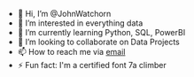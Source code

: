 - 👋 Hi, I’m @JohnWatchorn
- 👀 I’m interested in everything data
- 🌱 I’m currently learning Python, SQL, PowerBI
- 💞️ I’m looking to collaborate on Data Projects
- 📫 How to reach me via <a href="mailto:jwatchorn1@gmail.com">email</a>
- ⚡ Fun fact: I'm a certified font 7a climber

<!---
JohnWatchorn/JohnWatchorn is a ✨ special ✨ repository because its `README.md` (this file) appears on your GitHub profile.
You can click the Preview link to take a look at your changes.
--->
